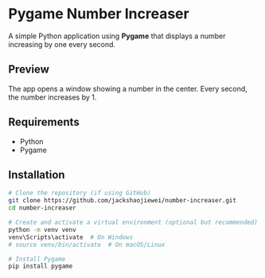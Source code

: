 # Pygame Number Increaser

A simple Python application using **Pygame** that displays a number increasing by one every second.

## Preview

The app opens a window showing a number in the center. Every second, the number increases by 1.

## Requirements

- Python
- Pygame

## Installation

```bash
# Clone the repository (if using GitHub)
git clone https://github.com/jackshaojiewei/number-increaser.git
cd number-increaser

# Create and activate a virtual environment (optional but recommended)
python -m venv venv
venv\Scripts\activate  # On Windows
# source venv/bin/activate  # On macOS/Linux

# Install Pygame
pip install pygame
